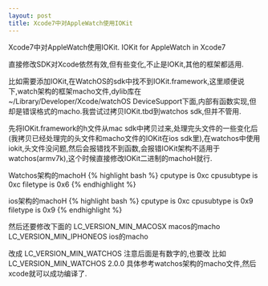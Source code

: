 ```yaml
---
layout: post
title: Xcode7中对AppleWatch使用IOKit
---
```

   
Xcode7中对AppleWatch使用IOKit. 
IOKit for AppleWatch in Xcode7 
 
直接修改SDK对Xcode依然有效,但有些变化,不止是IOKit,其他的框架都适用. 
 
比如需要添加IOKit,在WatchOS的sdk中找不到IOKit.framework,这里顺便说下,watch架构的框架macho文件,dylib库在~/Library/Developer/Xcode/watchOS DeviceSupport下面,内部有函数实现,但却是错误格式的macho.我尝试过拷贝IOKit.tbd到watchos sdk,但并不管用.  
  
先将IOKit.framework的h文件从mac sdk中拷贝过来,处理完头文件的一些变化后(我拷贝已经处理完的头文件和macho文件的IOKit在ios sdk里),在watchos中使用iokit,头文件没问题,然后会报错找不到函数,会报错IOKit架构不适用于watchos(armv7k),这个时候直接修改IOKit二进制的machoH就行.  
 
Watchos架构的machoH
{% highlight bash %}
cputype is 0xc
cpusubtype is 0xc
filetype is 0x6
{% endhighlight %}
 
ios架构的machoH
{% highlight bash %}
cputype is 0xc
cpusubtype is 0x9
filetype is 0x9
{% endhighlight %}
 
然后还要修改下面的 
LC_VERSION_MIN_MACOSX macos的macho 
LC_VERSION_MIN_IPHONEOS ios的macho  
 
改成 
LC_VERSION_MIN_WATCHOS 注意后面是有数字的,也要改 
比如LC_VERSION_MIN_WATCHOS 2.0.0 具体参考watchos架构的macho文件,然后xcode就可以成功编译了.  
